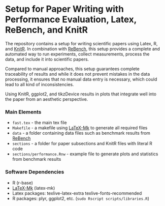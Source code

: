 Setup for Paper Writing with Performance Evaluation, Latex, ReBench, and KnitR
==============================================================================

The repository contains a setup for writing scientific papers using Latex, R,
and [KnitR]. In combination with [ReBench], this setup provides a complete and
automated way to run experiments, collect measurements, process the data, and
include it into scientific papers.

Compared to manual approaches, this setup guarantees complete traceability of
results and while it does not prevent mistakes in the data processing, it
ensures that no manual data entry is necessary, which could lead to all kind of
inconsistencies.

Using KnitR, ggplot2, and tikzDevice results in plots that integrate well into
the paper from an aesthetic perspective.

### Main Elements

 - `fast.tex` - the main tex file
 - `Makefile` - a makefile using [LaTeX-Mk] to generate all required files
 - `data`     - a folder containing data files such as benchmark results from [ReBench]
 - `sections` - a folder for paper subsections and KnitR files with literal R code
 - `sections/performance.Rnw` - example file to generate plots and statistics from benchmark results

### Software Dependencies

 - R (r-base)
 - [LaTeX-Mk] (latex-mk)
 - Latex packages: texlive-latex-extra texlive-fonts-recommended
 - R packages: plyr, ggplot2, etc. (`sudo Rscript scripts/libraries.R`)



[ReBench]: https://github.com/smarr/ReBench
[KnitR]:   http://yihui.name/knitr/
[LaTeX-Mk]: http://latex-mk.sourceforge.net/
